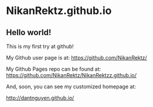 NikanRektz.github.io
====================

## Hello world!

This is my first try at github!

My Github user page is at: 
https://github.com/NikanRektz/

My Github Pages repo can be found at:  
https://github.com/NikanRektz/NikanRektzz.github.io/

And, soon, you can see my customized homepage at:

http://dantnguyen.github.io/
